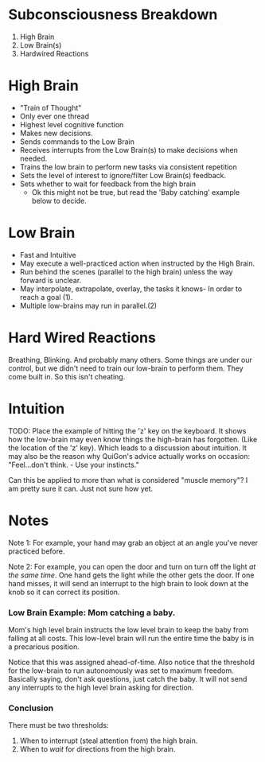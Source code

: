 Subconsciousness Breakdown
==========================
1. High Brain
2. Low Brain(s)
3. Hardwired Reactions

High Brain
==========
* "Train of Thought"
* Only ever one thread
* Highest level cognitive function
* Makes new decisions.
* Sends commands to the Low Brain
* Receives interrupts from the Low Brain(s) to make decisions when needed.
* Trains the low brain to perform new tasks via consistent repetition
* Sets the level of interest to ignore/filter Low Brain(s) feedback.
* Sets whether to wait for feedback from the high brain
    * Ok this might not be true, but read the 'Baby catching' example below to decide.


Low Brain
=========
* Fast and Intuitive
* May execute a well-practiced action when instructed by the High Brain.
* Run behind the scenes (parallel to the high brain) unless the way forward is unclear.
* May interpolate, extrapolate, overlay, the tasks it knows- In order to reach a goal (1). 
* Multiple low-brains may run in parallel.(2)

Hard Wired Reactions
====================
Breathing, Blinking. And probably many others.
Some things are under our control, but we didn't need to 
train our low-brain to perform them.  They come built in.
So this isn't cheating.

Intuition
=========
TODO: Place the example of hitting the 'z' key on the keyboard.
It shows how the low-brain may even know things the high-brain has forgotten.
(Like the location of the 'z' key).  Which leads to a discussion about
intuition.  It may also be the reason why QuiGon's advice actually works
on occasion: "Feel...don't think.  - Use your instincts."

Can this be applied to more than what is considered "muscle memory"?
I am pretty sure it can. Just not sure how yet.

Notes
=====
Note 1: For example, your hand may grab an object at an angle you've never practiced before.

Note 2: For example, you can open the door and turn on turn off the light *at the same time*.
One hand gets the light while the other gets the door.  If one hand misses, it 
will send an interrupt to the high brain to look down at the knob so it can correct its position.

### Low Brain Example: Mom catching a baby.
Mom's high level brain instructs the low level brain to keep
the baby from falling at all costs.  This low-level brain 
will run the entire time the baby is in a precarious position.

Notice that this was assigned ahead-of-time.  Also notice that
the threshold for the low-brain to run autonomously was set to 
maximum freedom. Basically saying, don't ask questions, just catch
the baby.  It will not send any interrupts to the high level brain
asking for direction.

### Conclusion
There must be two thresholds:
1. When to interrupt (steal attention from) the high brain.
2. When to *wait* for directions from the high brain.